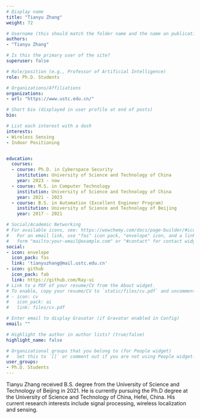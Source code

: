```yaml
---
# Display name
title: "Tianyu Zhang"
weight: 72

# Username (this should match the folder name and the name on publications)
authors:
- "Tianyu Zhang"

# Is this the primary user of the site?
superuser: false

# Role/position (e.g., Professor of Artificial Intelligence)
role: Ph.D. Students

# Organizations/Affiliations
organizations:
- url: "https://www.ustc.edu.cn/"

# Short bio (displayed in user profile at end of posts)
bio: 

# List each interest with a dash
interests:
- Wireless Sensing
- Indoor Positioning


education:
  courses:
  - course: Ph.D. in Cyberspace Security
    institution: University of Science and Technology of China
    year: 2023 - now
  - course: M.S. in Computer Technology 
    institution: University of Science and Technology of China
    year: 2021 - 2023
  - course: B.S. in Automation (Excellent Engineer Program)
    institution: University of Science and Technology of Beijing
    year: 2017 - 2021

# Social/Academic Networking
# For available icons, see: https://wowchemy.com/docs/page-builder/#icons
#   For an email link, use "fas" icon pack, "envelope" icon, and a link in the
#   form "mailto:your-email@example.com" or "#contact" for contact widget.
social:
- icon: envelope
  icon_pack: fas
  link: 'tianyuzhang@mail.ustc.edu.cn' 
- icon: github
  icon_pack: fab
  link: https://github.com/Ray-ui
# Link to a PDF of your resume/CV from the About widget.
# To enable, copy your resume/CV to `static/files/cv.pdf` and uncomment the lines below.
# - icon: cv
#   icon_pack: ai
#   link: files/cv.pdf

# Enter email to display Gravatar (if Gravatar enabled in Config)
email: ""

# Highlight the author in author lists? (true/false)
highlight_name: false

# Organizational groups that you belong to (for People widget)
#   Set this to `[]` or comment out if you are not using People widget.
user_groups:
- Ph.D. Students
---
```


Tianyu Zhang received B.S. degree from the University of Science and Technology of Beijing in 2021. He is currently pursuing the Ph.D degree at the University of Science and Technology of China, Hefei, China. His current research interests include signal processing, wireless localization and sensing.
